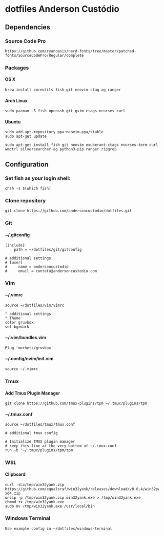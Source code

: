 # dotfiles Anderson Custódio

## Dependencies

### Source Code Pro
    https://github.com/ryanoasis/nerd-fonts/tree/master/patched-fonts/SourceCodePro/Regular/complete

### Packages

#### OS X
    brew install coreutils fish git neovim ctag ag ranger

#### Arch Linux
    sudo pacman -S fish openssh git gvim ctags ncurses curl

#### Ubuntu
    sudo add-apt-repository ppa:neovim-ppa/stable
    sudo apt-get update

    sudo apt-get install fish git neovim exuberant-ctags ncurses-term curl wmctrl silversearcher-ag python3-pip ranger ripgrep


## Configuration

### Set fish as your login shell:
    chsh -s $(which fish)

### Clone repository
    git clone https://github.com/andersoncustodio/dotfiles.git


### Git

#### ~/.gitconfig
    [include]
        path = ~/dotfiles/git/gitconfig

    # additional settings
    # [user]
    #     name = andersoncustodio
    #     email = contato@andersoncustodio.com

### Vim

#### ~/.vimrc
    source ~/dotfiles/vim/vimrc

    " additional settings
    " Theme
    color gruvbox
    set bg=dark

#### ~/.vim/bundles.vim
    Plug 'morhetz/gruvbox'

#### ~/.config/nvim/init.vim
    source ~/.vimrc

### Tmux

#### Add Tmux Plugin Manager
    git clone https://github.com/tmux-plugins/tpm ~/.tmux/plugins/tpm

#### ~/.tmux.conf
    source ~/dotfiles/tmux/tmux.conf

    # additional tmux config

    # Initialize TMUX plugin manager
    # keep this line at the very bottom of ~/.tmux.conf
    run -b '~/.tmux/plugins/tpm/tpm'

### WSL

#### Clipboard 
    curl -sLo/tmp/win32yank.zip https://github.com/equalsraf/win32yank/releases/download/v0.0.4/win32yank-x64.zip
    unzip -p /tmp/win32yank.zip win32yank.exe > /tmp/win32yank.exe
    chmod +x /tmp/win32yank.exe
    sudo mv /tmp/win32yank.exe /usr/local/bin

### Windows Terminal
    Use example config in ~/dotfiles/windows-terminal
